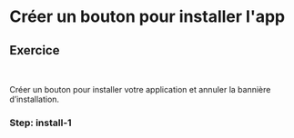 <!-- .slide: class="exercice sfeir-bg-pink" -->

# Créer un bouton pour installer l'app

## Exercice

<br>

Créer un bouton pour installer votre application et annuler la bannière d’installation.

### Step: install-1
